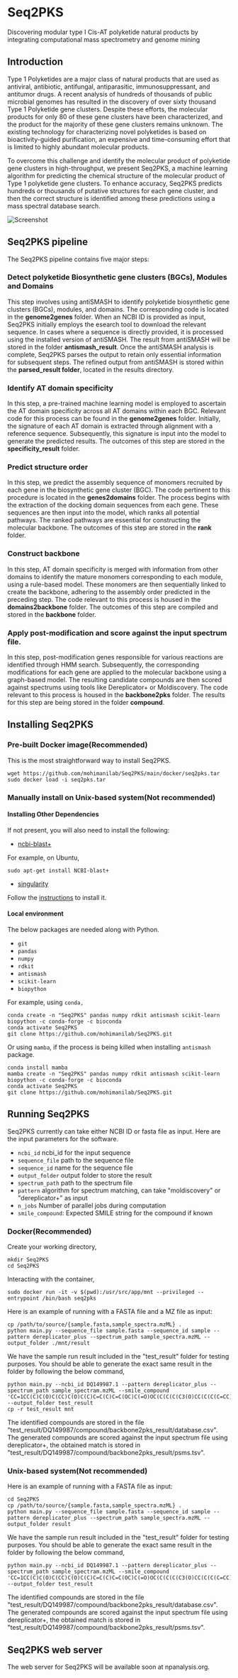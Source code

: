 # Seq2PKS

Discovering modular type I Cis-AT polyketide natural products by integrating computational mass spectrometry and genome mining

## Introduction

Type 1 Polyketides are a major class of natural products that are used as antiviral, antibiotic, antifungal, antiparasitic, immunosuppressant, and antitumor drugs. A recent analysis of hundreds of thousands of public microbial genomes has resulted in the discovery of over sixty thousand Type 1 Polyketide gene clusters. Despite these efforts, the molecular products for only 80 of these gene clusters have been characterized, and the product for the majority of these gene clusters remains unknown. The existing technology for characterizing novel polyketides is based on bioactivity-guided purification, an expensive and time-consuming effort that is limited to highly abundant molecular products. 

To overcome this challenge and identify the molecular product of polyketide gene clusters in high-throughput, we present Seq2PKS, a machine learning algorithm for predicting the chemical structure of the molecular product of Type 1 polyketide gene clusters. To enhance accuracy, Seq2PKS predicts hundreds or thousands of putative structures for each gene cluster, and then the correct structure is identified among these predictions using a mass spectral database search. 

![Screenshot](image/seq2PKS_pipeline.png)

## Seq2PKS pipeline

The Seq2PKS pipeline contains five major steps:

### Detect polyketide Biosynthetic gene clusters (BGCs), Modules and Domains

This step involves using antiSMASH to identify polyketide biosynthetic gene clusters (BGCs), modules, and domains. The corresponding code is located in the **genome2genes** folder. When an NCBI ID is provided as input, Seq2PKS initially employs the esearch tool to download the relevant sequence. In cases where a sequence is directly provided, it is processed using the installed version of antiSMASH. The result from antiSMASH will be stored in the folder **antismash_result**. Once the antiSMASH analysis is complete, Seq2PKS parses the output to retain only essential information for subsequent steps. The refined output from antiSMASH is stored within the **parsed_result folder**, located in the results directory.

### Identify AT domain specificity 

In this step, a pre-trained machine learning model is employed to ascertain the AT domain specificity across all AT domains within each BGC. Relevant code for this process can be found in the **genome2genes** folder. Initially, the signature of each AT domain is extracted through alignment with a reference sequence. Subsequently, this signature is input into the model to generate the predicted results. The outcomes of this step are stored in the **specificity_result** folder.

### Predict structure order

In this step, we predict the assembly sequence of monomers recruited by each gene in the biosynthetic gene cluster (BGC). The code pertinent to this procedure is located in the **genes2domains** folder. The process begins with the extraction of the docking domain sequences from each gene. These sequences are then input into the model, which ranks all potential pathways. The ranked pathways are essential for constructing the molecular backbone. The outcomes of this step are stored in the **rank** folder.

### Construct backbone

In this step, AT domain specificity is merged with information from other domains to identify the mature monomers corresponding to each module, using a rule-based model. These monomers are then sequentially linked to create the backbone, adhering to the assembly order predicted in the preceding step. The code relevant to this process is housed in the **domains2backbone** folder. The outcomes of this step are compiled and stored in the **backbone** folder.

### Apply post-modification and score against the input spectrum file. 

In this step, post-modification genes responsible for various reactions are identified through HMM search. Subsequently, the corresponding modifications for each gene are applied to the molecular backbone using a graph-based model. The resulting candidate compounds are then scored against spectrums using tools like Dereplicator+ or Moldiscovery. The code relevant to this process is housed in the **backbone2pks** folder. The results for this step are being stored in the folder **compound**.

## Installing Seq2PKS

### Pre-built Docker image(Recommended)

This is the most straightforward way to install Seq2PKS. 

```
wget https://github.com/mohimanilab/Seq2PKS/main/docker/seq2pks.tar
sudo docker load -i seq2pks.tar
```

### Manually install on Unix-based system(Not recommended)

#### Installing Other Dependencies

If not present, you will also need to install the following:

- [ncbi-blast+](https://blast.ncbi.nlm.nih.gov/doc/blast-help/downloadblastdata.html#downloadblastdata)

For example, on Ubuntu,

```
sudo apt-get install NCBI-blast+
```

- [singularity](https://github.com/sylabs/singularity/releases)

Follow the [instructions](https://docs.sylabs.io/guides/4.0/user-guide/quick_start.html) to install it.

#### Local environment

The below packages are needed along with Python.

* `git`
* `pandas`
* `numpy`
* `rdkit`
* `antismash`
* `scikit-learn`
* `biopython`

For example, using `conda,`

```
conda create -n "Seq2PKS" pandas numpy rdkit antismash scikit-learn biopython -c conda-forge -c bioconda
conda activate Seq2PKS
git clone https://github.com/mohimanilab/Seq2PKS.git
```

Or using `mamba`, if the process is being killed when installing `antismash` package.

```
conda install mamba
mamba create -n "Seq2PKS" pandas numpy rdkit antismash scikit-learn biopython -c conda-forge -c bioconda
conda activate Seq2PKS
git clone https://github.com/mohimanilab/Seq2PKS.git
```

## Running Seq2PKS

Seq2PKS currently can take either NCBI ID or fasta file as input. Here are the input parameters for the software.

* `ncbi_id` ncbi_id for the input sequence
* `sequence_file` path to the sequence file
* `sequence_id` name for the sequence file
* `output_folder` output folder to store the result
* `spectrum_path` path to the spectrum file
* `pattern` algorithm for spectrum matching, can take "moldiscovery" or "dereplicator+" as input
* `n_jobs` Number of parallel jobs during computation
* `smile_compound`: Expected SMILE string for the compound if known

### Docker(Recommended)

Create your working directory,

```
mkdir Seq2PKS
cd Seq2PKS
```

Interacting with the container,

```
sudo docker run -it -v $(pwd):/usr/src/app/mnt --privileged --entrypoint /bin/bash seq2pks
```

Here is an example of running with a FASTA file and a MZ file as input:

```
cp /path/to/source/{sample.fasta,sample_spectra.mzML} .
python main.py --sequence_file sample.fasta --sequence_id sample --pattern dereplicator_plus --spectrum_path sample_spectra.mzML --output_folder ./mnt/result
```

We have the sample run result included in the "test_result" folder for testing purposes. You should be able to generate the exact same result in the folder by following the below command,

```
python main.py --ncbi_id DQ149987.1 --pattern dereplicator_plus --spectrum_path sample_spectram.mzML --smile_compound 'CC=1CC(C)C(O)C(CC)C(O)C(C)C=C(C)C=C(OC)C(=O)OC(C(C(C(C3(O)CC(C(C(C=CC)O3)C)OC2OC(C(OC(=O)N)C(O)C2)C)C)O)C)C(C=CC=1)OC' --output_folder test_result
cp -r test_result mnt
```

The identified compounds are stored in the file "test_result/DQ149987/compound/backbone2pks_result/database.csv". 
The generated compounds are scored against the input spectrum file using dereplicator+, the obtained match is stored in "test_result/DQ149987/compound/backbone2pks_result/psms.tsv".

### Unix-based system(Not recommended)

Here is an example of running with a FASTA file as input:

```
cd Seq2PKS
cp /path/to/source/{sample.fasta,sample_spectra.mzML} .
python main.py --sequence_file sample.fasta --sequence_id sample --pattern dereplicator_plus --spectrum_path sample_spectra.mzML --output_folder result
```

We have the sample run result included in the "test_result" folder for testing purposes. You should be able to generate the exact same result in the folder by following the below command,

```
python main.py --ncbi_id DQ149987.1 --pattern dereplicator_plus --spectrum_path sample_spectram.mzML --smile_compound 'CC=1CC(C)C(O)C(CC)C(O)C(C)C=C(C)C=C(OC)C(=O)OC(C(C(C(C3(O)CC(C(C(C=CC)O3)C)OC2OC(C(OC(=O)N)C(O)C2)C)C)O)C)C(C=CC=1)OC' --output_folder test_result
```

The identified compounds are stored in the file "test_result/DQ149987/compound/backbone2pks_result/database.csv". 
The generated compounds are scored against the input spectrum file using dereplicator+, the obtained match is stored in "test_result/DQ149987/compound/backbone2pks_result/psms.tsv".

## Seq2PKS web server

The web server for Seq2PKS will be available soon at npanalysis.org.
